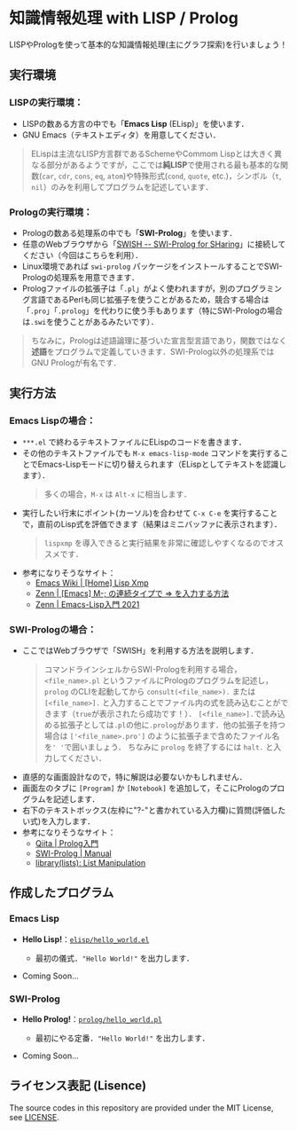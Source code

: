 # 知識情報処理 with LISP / Prolog

LISPやPrologを使って基本的な知識情報処理(主にグラフ探索)を行いましょう！


## 実行環境

### LISPの実行環境：
- LISPの数ある方言の中でも「**Emacs Lisp** (ELisp)」を使います．
- GNU Emacs（テキストエディタ）を用意してください．
> ELispは主流なLISP方言群であるSchemeやCommom Lispとは大きく異なる部分があるようですが，ここでは**純LISP**で使用される最も基本的な関数(`car`, `cdr`, `cons`, `eq`, `atom`)や特殊形式(`cond`, `quote`, etc.)，シンボル（`t`, `nil`）のみを利用してプログラムを記述しています．

### Prologの実行環境：
- Prologの数ある処理系の中でも「**SWI-Prolog**」を使います．
- 任意のWebブラウザから「[SWISH -- SWI-Prolog for SHaring](https://swish.swi-prolog.org/)」に接続してください（今回はこちらを利用）．
- Linux環境であれば `swi-prolog` パッケージをインストールすることでSWI-Prologの処理系を用意できます．
- Prologファイルの拡張子は「`.pl`」がよく使われますが，別のプログラミング言語であるPerlも同じ拡張子を使うことがあるため，競合する場合は「`.pro`」「`.prolog`」を代わりに使う手もあります（特にSWI-Prologの場合は`.swi`を使うことがあるみたいです）．
> ちなみに，Prologは述語論理に基づいた宣言型言語であり，関数ではなく**述語**をプログラムで定義していきます．SWI-Prolog以外の処理系ではGNU Prologが有名です．


## 実行方法

### Emacs Lispの場合：
- `***.el` で終わるテキストファイルにELispのコードを書きます．
- その他のテキストファイルでも `M-x emacs-lisp-mode` コマンドを実行することでEmacs-Lispモードに切り替えられます（ELispとしてテキストを認識します）．
  > 多くの場合，`M-x` は `Alt-x` に相当します．
- 実行したい行末にポイント(カーソル)を合わせて `C-x C-e` を実行することで，直前のLisp式を評価できます（結果はミニバッファに表示されます）．
  > `lispxmp` を導入できると実行結果を非常に確認しやすくなるのでオススメです．
- 参考になりそうなサイト：
  - [Emacs Wiki | [Home] Lisp Xmp](https://www.emacswiki.org/emacs/LispXmp) 
  - [Zenn | [Emacs] M-; の連続タイプで => を入力する方法](https://zenn.dev/megeton/articles/583bee3ec04403)
  - [Zenn | Emacs-Lisp入門 2021](https://zenn.dev/zenwerk/scraps/d7c991acd30d40)

### SWI-Prologの場合：
- ここではWebブラウザで「SWISH」を利用する方法を説明します．
  > コマンドラインシェルからSWI-Prologを利用する場合，`<file_name>.pl` というファイルにPrologのプログラムを記述し，`prolog` のCLIを起動してから `consult(<file_name>).` または `[<file_name>].` と入力することでファイル内の式を読み込むことができます（`true`が表示されたら成功です！）．
  > `[<file_name>].`で読み込める拡張子としては`.pl`の他に`.prolog`があります．他の拡張子を持つ場合は `['<file_name>.pro']` のように拡張子まで含めたファイル名を`' '`で囲いましょう．
  > ちなみに `prolog` を終了するには `halt.` と入力してください．
- 直感的な画面設計なので，特に解説は必要ないかもしれません．
- 画面左のタブに `[Program]` か `[Notebook]` を追加して，そこにPrologのプログラムを記述します．
- 右下のテキストボックス(左枠に"?-"と書かれている入力欄)に質問(評価したい式)を入力します．
- 参考になりそうなサイト：
  - [Qiita | Prolog入門](https://qiita.com/a163236/items/c99cd16ddf77e2228719#%E3%81%8A%E3%82%8F%E3%82%8A%E3%81%AB)
  - [SWI-Prolog | Manual](https://www.swi-prolog.org/pldoc/doc_for?object=manual)
  - [library(lists): List Manipulation](https://www.swi-prolog.org/pldoc/man?section=lists)


## 作成したプログラム

### Emacs Lisp

- **Hello Lisp!**：[`elisp/hello_world.el`](elisp/hello_world.el)
  - 最初の儀式．`"Hello World!"` を出力します．

- Coming Soon...

### SWI-Prolog

- **Hello Prolog!**：[`prolog/hello_world.pl`](prolog/hello_world.pl)
  - 最初にやる定番．`"Hello World!"` を出力します．

- Coming Soon...

## ライセンス表記 (Lisence)

The source codes in this repository are provided under the MIT License, see [LICENSE](LICENSE).
